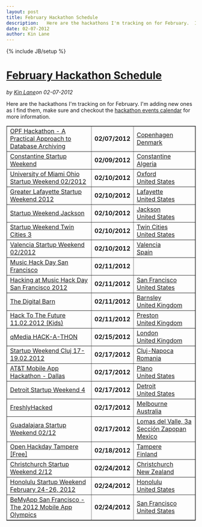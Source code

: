 ---layout: posttitle: February Hackathon Scheduledescription:   Here are the hackathons I'm tracking on for February.  I'm adding new ones as I find them, make sure and checkout the hackathon events calendar for more information.date: 02-07-2012author: Kin Lane---{% include JB/setup %}<h1 class="title"><a href="#" rel="bookmark" title="February Hackathon Schedule">February Hackathon Schedule</a></h1><i><span class="small">by</span> <a href="https://plus.google.com/106460238807821851374" rel="author">Kin Lane</a><span class="small">on</span> <span class="post-date">02-07-2012</span></i><p></p><p>Here are the hackathons I'm tracking on for February.  I'm adding new ones as I find them, make sure and checkout the <a title="Hackathon events calendar" href="/events/">hackathon events calendar</a> for more information.</p>
<table border="1" cellspacing="5" cellpadding="5" width="100%">
<tbody>
<tr>
<td><a href="/events/opf_hackathon__a_practical_approach_to_database_archiving.php">OPF Hackathon - A Practical Approach to Database Archiving</a></td>
<td><strong>02/07/2012</strong></td>
<td><a href="/events/opf_hackathon__a_practical_approach_to_database_archiving.php">Copenhagen<br />Denmark</a></td>
</tr>
<tr>
<td><a href="/events/constantine_startup_weekend.php">Constantine Startup Weekend</a></td>
<td><strong>02/09/2012</strong></td>
<td><a href="/events/constantine_startup_weekend.php">Constantine<br />Algeria</a></td>
</tr>
<tr>
<td><a href="/events/university_of_miami_ohio_startup_weekend_022012.php">University of Miami Ohio Startup Weekend 02/2012</a></td>
<td><strong>02/10/2012</strong></td>
<td><a href="/events/university_of_miami_ohio_startup_weekend_022012.php">Oxford<br />United States</a></td>
</tr>
<tr>
<td><a href="/events/greater_lafayette_startup_weekend_2012.php">Greater Lafayette Startup Weekend 2012</a></td>
<td><strong>02/10/2012</strong></td>
<td><a href="/events/greater_lafayette_startup_weekend_2012.php">Lafayette<br />United States</a></td>
</tr>
<tr>
<td><a href="/events/startup_weekend_jackson.php">Startup Weekend Jackson</a></td>
<td><strong>02/10/2012</strong></td>
<td><a href="/events/startup_weekend_jackson.php">Jackson<br />United States</a></td>
</tr>
<tr>
<td><a href="/events/startup_weekend_twin_cities_3.php">Startup Weekend Twin Cities 3</a></td>
<td><strong>02/10/2012</strong></td>
<td><a href="/events/startup_weekend_twin_cities_3.php">Twin Cities<br />United States</a></td>
</tr>
<tr>
<td><a href="/events/valencia_startup_weekend_022012.php">Valencia Startup Weekend 02/2012</a></td>
<td><strong>02/10/2012</strong></td>
<td><a href="/events/valencia_startup_weekend_022012.php">Valencia<br />Spain</a></td>
</tr>
<tr>
<td><a href="/events/music_hack_day_san_francisco.php">Music Hack Day San Francisco</a></td>
<td><strong>02/11/2012</strong></td>
<td><a href="/events/music_hack_day_san_francisco.php"><br /></a></td>
</tr>
<tr>
<td><a href="/events/hacking_at_music_hack_day_san_francisco_2012.php">Hacking at Music Hack Day San Francisco 2012</a></td>
<td><strong>02/11/2012</strong></td>
<td><a href="/events/hacking_at_music_hack_day_san_francisco_2012.php">San Francisco<br />United States</a></td>
</tr>
<tr>
<td><a href="/events/the_digital_barn.php">The Digital Barn</a></td>
<td><strong>02/11/2012</strong></td>
<td><a href="/events/the_digital_barn.php">Barnsley<br />United Kingdom</a></td>
</tr>
<tr>
<td><a href="/events/hack_to_the_future_11022012_kids.php">Hack To The Future 11.02.2012 (Kids)</a></td>
<td><strong>02/11/2012</strong></td>
<td><a href="/events/hack_to_the_future_11022012_kids.php">Preston<br />United Kingdom</a></td>
</tr>
<tr>
<td><a href="/events/qmedia_hackathon.php">qMedia HACK-A-THON</a></td>
<td><strong>02/15/2012</strong></td>
<td><a href="/events/qmedia_hackathon.php">London<br />United Kingdom</a></td>
</tr>
<tr>
<td><a href="/events/startup_weekend_cluj_1719022012.php">Startup Weekend Cluj 17-19.02.2012</a></td>
<td><strong>02/17/2012</strong></td>
<td><a href="/events/startup_weekend_cluj_1719022012.php">Cluj-Napoca<br />Romania</a></td>
</tr>
<tr>
<td><a href="/events/att_mobile_app_hackathon__dallas.php">AT&amp;T Mobile App Hackathon - Dallas</a></td>
<td><strong>02/17/2012</strong></td>
<td><a href="/events/att_mobile_app_hackathon__dallas.php">Plano<br />United States</a></td>
</tr>
<tr>
<td><a href="/events/detroit__startup_weekend_4.php">Detroit Startup Weekend 4</a></td>
<td><strong>02/17/2012</strong></td>
<td><a href="/events/detroit__startup_weekend_4.php">Detroit<br />United States</a></td>
</tr>
<tr>
<td><a href="/events/freshlyhacked.php">FreshlyHacked</a></td>
<td><strong>02/17/2012</strong></td>
<td><a href="/events/freshlyhacked.php">Melbourne<br />Australia</a></td>
</tr>
<tr>
<td><a href="/events/guadalajara_startup_weekend_0212.php">Guadalajara Startup Weekend 02/12</a></td>
<td><strong>02/17/2012</strong></td>
<td><a href="/events/guadalajara_startup_weekend_0212.php">Lomas del Valle, 3a Secci&oacute;n Zapopan<br />Mexico</a></td>
</tr>
<tr>
<td><a href="/events/open_hackday_tampere_free.php">Open Hackday Tampere [Free]</a></td>
<td><strong>02/18/2012</strong></td>
<td><a href="/events/open_hackday_tampere_free.php">Tampere<br />Finland</a></td>
</tr>
<tr>
<td><a href="/events/christchurch_startup_weekend_212.php">Christchurch Startup Weekend 2/12</a></td>
<td><strong>02/24/2012</strong></td>
<td><a href="/events/christchurch_startup_weekend_212.php">Christchurch<br />New Zealand</a></td>
</tr>
<tr>
<td><a href="/events/honolulu_startup_weekend_february_2426_2012.php">Honolulu Startup Weekend February 24-26, 2012</a></td>
<td><strong>02/24/2012</strong></td>
<td><a href="/events/honolulu_startup_weekend_february_2426_2012.php">Honolulu<br />United States</a></td>
</tr>
<tr>
<td><a href="/events/bemyapp_san_francisco__the_2012_mobile_app_olympics.php">BeMyApp San Francisco - The 2012 Mobile App Olympics</a></td>
<td><strong>02/24/2012</strong></td>
<td><a href="/events/bemyapp_san_francisco__the_2012_mobile_app_olympics.php">San Francisco<br />United States</a></td>
</tr>
</tbody>
</table>